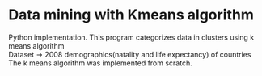 # Data mining with Kmeans algorithm

Python implementation. This program categorizes data in clusters using  k means algorithm<br>
Dataset -> 2008 demographics(natality and life expectancy) of countries
The k means algorithm was implemented from scratch.
